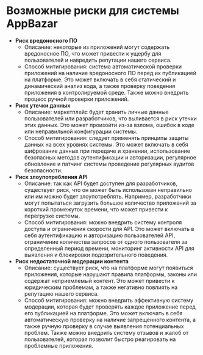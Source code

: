 # Возможные риски для системы AppBazar
* **Риск вредоносного ПО**
    * Описание: некоторые из приложений могут содержать вредоносное ПО, что может привести к ущербу для пользователей и навредить репутации нашего сервиса.
    * Способ митигирования: система автоматической проверки приложений на наличие вредоносного ПО перед их публикацией на платформе. Это может включать в себя статический и динамический анализ кода, а также проверку поведения приложения в контролируемой среде. Также можно внедрить процесс ручной проверки приложений.
* **Риск утечки данных**
    * Описание: маркетплейс будет хранить личные данные пользователей или разработчиков, что выливается в риск утечки этих данных. Это может произойти из-за взлома, ошибок в коде или неправильной конфигурации системы.
    * Способ митигирования: следует применять принципы защиты данных на всех уровнях системы. Это может включать в себя шифрование данных при передаче и хранении, использование безопасных методов аутентификации и авторизации, регулярное обновление и патчинг системы проведение регулярных аудитов безопасности.
* **Риск злоупотребления API**
    * Описание: так как API будет доступен для разработчиков, существует риск, что он может быть использован неправильно или им можно будет злоупотреблять. Например, разработчики могут попытаться загрузить большое количество приложений за короткий промежуток времени, что может привести к перегрузке системы.
    * Способ митигирования: можно внедрить систему контроля доступа и ограничения скорости для API. Это может включать в себя аутентификацию и авторизацию пользователей API, ограничение количества запросов от одного пользователя за определенный период времени, мониторинг активности API для выявления и блокировки подозрительного поведения.
* **Риск недостаточной модерации контента**
    * Описание: существует риск, что на платформе могут появиться приложения, которые нарушают правила платформы, законы или содержат неприемлемый контент. Это может привести к юридическим проблемам, а также негативно повлиять на репутацию нашего сервиса.
    * Способ митигирования: можно внедрить эффективную систему модерации, которая будет проверять каждое приложение перед его публикацией на платформе. Это может включать в себя автоматическую проверку на наличие запрещенного контента, а также ручную проверку в случае выявления потенциальных проблем. Также можно внедрить систему отзывов и жалоб от пользователей, которая позволит быстро реагировать на проблемные приложения.